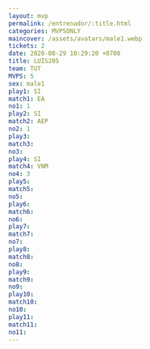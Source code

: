 ```yaml
---
layout: mvp
permalink: /entrenador/:title.html
categories: MVPSONLY
maincover: /assets/avatars/male1.webp
tickets: 2
date: 2020-08-29 10:29:20 +0700
title: LUIS205
team: TUT
MVPS: 5
sex: male1
play1: SI
match1: EA
no1: 1
play2: SI
match2: AEP
no2: 1
play3: 
match3: 
no3: 
play4: SI
match4: VNM
no4: 3
play5: 
match5: 
no5: 
play6: 
match6: 
no6: 
play7: 
match7: 
no7: 
play8: 
match8: 
no8: 
play9: 
match9: 
no9: 
play10: 
match10: 
no10: 
play11: 
match11: 
no11:
---
```

